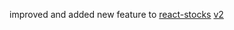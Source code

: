 improved and added new feature to [react-stocks](https://github.com/rrag/react-stocks)
[v2](arshiamidos.github.io/react-stock)
